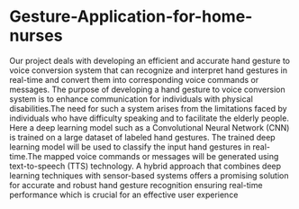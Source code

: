 # Gesture-Application-for-home-nurses
Our project deals with developing an efficient and accurate hand gesture to voice
conversion system that can recognize and interpret hand gestures in real-time and convert
them into corresponding voice commands or messages. The purpose of developing a
hand gesture to voice conversion system is to enhance communication for individuals
with physical disabilities.The need for such a system arises from the limitations faced
by individuals who have difficulty speaking and to facilitate the elderly people. Here a
deep learning model such as a Convolutional Neural Network (CNN) is trained on a large
dataset of labeled hand gestures. The trained deep learning model will be used to classify
the input hand gestures in real-time.The mapped voice commands or messages will be
generated using text-to-speech (TTS) technology. A hybrid approach that combines deep
learning techniques with sensor-based systems offers a promising solution for accurate and
robust hand gesture recognition ensuring real-time performance which is crucial for an
effective user experience
